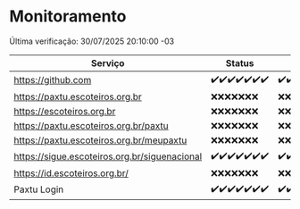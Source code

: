 # Monitoramento

Última verificação: 30/07/2025 20:10:00 -03

|Serviço|Status|Últimas 24h|
|---|---|---|
|https://github.com|<span title="2025-07-23: OK=23">✔️</span><span title="2025-07-24: OK=23">✔️</span><span title="2025-07-25: OK=23">✔️</span><span title="2025-07-26: OK=23">✔️</span><span title="2025-07-27: OK=22">✔️</span><span title="2025-07-28: OK=22">✔️</span><span title="2025-07-29: OK=22">✔️</span>|<span title="29/07/2025 21:53:00 -03 : 200">✔️</span><span title="29/07/2025 23:55:00 -03 : 200">✔️</span><span title="30/07/2025 00:59:00 -03 : 200">✔️</span><span title="30/07/2025 01:44:00 -03 : 200">✔️</span><span title="30/07/2025 02:20:00 -03 : 200">✔️</span><span title="30/07/2025 03:17:00 -03 : 200">✔️</span><span title="30/07/2025 04:16:00 -03 : 200">✔️</span><span title="30/07/2025 05:15:00 -03 : 200">✔️</span><span title="30/07/2025 06:17:00 -03 : 200">✔️</span><span title="30/07/2025 07:12:00 -03 : 200">✔️</span><span title="30/07/2025 08:09:00 -03 : 200">✔️</span><span title="30/07/2025 09:20:00 -03 : 200">✔️</span><span title="30/07/2025 10:33:00 -03 : 200">✔️</span><span title="30/07/2025 11:12:00 -03 : 200">✔️</span><span title="30/07/2025 12:11:00 -03 : 200">✔️</span><span title="30/07/2025 13:13:00 -03 : 200">✔️</span><span title="30/07/2025 14:12:00 -03 : 200">✔️</span><span title="30/07/2025 15:14:00 -03 : 200">✔️</span><span title="30/07/2025 16:11:00 -03 : 200">✔️</span><span title="30/07/2025 17:10:00 -03 : 200">✔️</span><span title="30/07/2025 18:09:00 -03 : 200">✔️</span><span title="30/07/2025 19:10:00 -03 : 200">✔️</span><span title="30/07/2025 20:10:00 -03 : 200">✔️</span>|
|https://paxtu.escoteiros.org.br|<span title="2025-07-23: Falhas=23">❌</span><span title="2025-07-24: Falhas=23">❌</span><span title="2025-07-25: Falhas=23">❌</span><span title="2025-07-26: Falhas=23">❌</span><span title="2025-07-27: Falhas=22">❌</span><span title="2025-07-28: Falhas=22">❌</span><span title="2025-07-29: Falhas=22">❌</span>|<span title="29/07/2025 21:53:00 -03 : 403">❌</span><span title="29/07/2025 23:55:00 -03 : 403">❌</span><span title="30/07/2025 00:59:00 -03 : 403">❌</span><span title="30/07/2025 01:44:00 -03 : 403">❌</span><span title="30/07/2025 02:20:00 -03 : 403">❌</span><span title="30/07/2025 03:17:00 -03 : 403">❌</span><span title="30/07/2025 04:16:00 -03 : 403">❌</span><span title="30/07/2025 05:15:00 -03 : 403">❌</span><span title="30/07/2025 06:17:00 -03 : 403">❌</span><span title="30/07/2025 07:12:00 -03 : 403">❌</span><span title="30/07/2025 08:09:00 -03 : 403">❌</span><span title="30/07/2025 09:20:00 -03 : 403">❌</span><span title="30/07/2025 10:33:00 -03 : 403">❌</span><span title="30/07/2025 11:12:00 -03 : 403">❌</span><span title="30/07/2025 12:11:00 -03 : 403">❌</span><span title="30/07/2025 13:13:00 -03 : 403">❌</span><span title="30/07/2025 14:12:00 -03 : 403">❌</span><span title="30/07/2025 15:14:00 -03 : 403">❌</span><span title="30/07/2025 16:11:00 -03 : 403">❌</span><span title="30/07/2025 17:10:00 -03 : 403">❌</span><span title="30/07/2025 18:09:00 -03 : 403">❌</span><span title="30/07/2025 19:10:00 -03 : 403">❌</span><span title="30/07/2025 20:10:00 -03 : 403">❌</span>|
|https://escoteiros.org.br|<span title="2025-07-23: Falhas=23">❌</span><span title="2025-07-24: Falhas=23">❌</span><span title="2025-07-25: Falhas=23">❌</span><span title="2025-07-26: Falhas=23">❌</span><span title="2025-07-27: Falhas=22">❌</span><span title="2025-07-28: Falhas=22">❌</span><span title="2025-07-29: Falhas=22">❌</span>|<span title="29/07/2025 21:53:00 -03 : 403">❌</span><span title="29/07/2025 23:55:00 -03 : 403">❌</span><span title="30/07/2025 00:59:00 -03 : 403">❌</span><span title="30/07/2025 01:44:00 -03 : 403">❌</span><span title="30/07/2025 02:20:00 -03 : 403">❌</span><span title="30/07/2025 03:17:00 -03 : 403">❌</span><span title="30/07/2025 04:16:00 -03 : 403">❌</span><span title="30/07/2025 05:15:00 -03 : 403">❌</span><span title="30/07/2025 06:17:00 -03 : 403">❌</span><span title="30/07/2025 07:12:00 -03 : 403">❌</span><span title="30/07/2025 08:09:00 -03 : 403">❌</span><span title="30/07/2025 09:20:00 -03 : 403">❌</span><span title="30/07/2025 10:33:00 -03 : 403">❌</span><span title="30/07/2025 11:12:00 -03 : 403">❌</span><span title="30/07/2025 12:11:00 -03 : 403">❌</span><span title="30/07/2025 13:13:00 -03 : 403">❌</span><span title="30/07/2025 14:12:00 -03 : 403">❌</span><span title="30/07/2025 15:14:00 -03 : 403">❌</span><span title="30/07/2025 16:11:00 -03 : 403">❌</span><span title="30/07/2025 17:10:00 -03 : 403">❌</span><span title="30/07/2025 18:09:00 -03 : 403">❌</span><span title="30/07/2025 19:10:00 -03 : 403">❌</span><span title="30/07/2025 20:10:00 -03 : 403">❌</span>|
|https://paxtu.escoteiros.org.br/paxtu|<span title="2025-07-23: Falhas=23">❌</span><span title="2025-07-24: Falhas=23">❌</span><span title="2025-07-25: Falhas=23">❌</span><span title="2025-07-26: Falhas=23">❌</span><span title="2025-07-27: Falhas=22">❌</span><span title="2025-07-28: Falhas=22">❌</span><span title="2025-07-29: Falhas=22">❌</span>|<span title="29/07/2025 21:53:00 -03 : 403">❌</span><span title="29/07/2025 23:55:00 -03 : 403">❌</span><span title="30/07/2025 00:59:00 -03 : 403">❌</span><span title="30/07/2025 01:44:00 -03 : 403">❌</span><span title="30/07/2025 02:20:00 -03 : 403">❌</span><span title="30/07/2025 03:17:00 -03 : 403">❌</span><span title="30/07/2025 04:16:00 -03 : 403">❌</span><span title="30/07/2025 05:15:00 -03 : 403">❌</span><span title="30/07/2025 06:17:00 -03 : 403">❌</span><span title="30/07/2025 07:12:00 -03 : 403">❌</span><span title="30/07/2025 08:09:00 -03 : 403">❌</span><span title="30/07/2025 09:20:00 -03 : 403">❌</span><span title="30/07/2025 10:33:00 -03 : 403">❌</span><span title="30/07/2025 11:12:00 -03 : 403">❌</span><span title="30/07/2025 12:11:00 -03 : 403">❌</span><span title="30/07/2025 13:13:00 -03 : 403">❌</span><span title="30/07/2025 14:12:00 -03 : 403">❌</span><span title="30/07/2025 15:14:00 -03 : 403">❌</span><span title="30/07/2025 16:11:00 -03 : 403">❌</span><span title="30/07/2025 17:10:00 -03 : 403">❌</span><span title="30/07/2025 18:09:00 -03 : 403">❌</span><span title="30/07/2025 19:10:00 -03 : 403">❌</span><span title="30/07/2025 20:10:00 -03 : 403">❌</span>|
|https://paxtu.escoteiros.org.br/meupaxtu|<span title="2025-07-23: Falhas=23">❌</span><span title="2025-07-24: Falhas=23">❌</span><span title="2025-07-25: Falhas=23">❌</span><span title="2025-07-26: Falhas=23">❌</span><span title="2025-07-27: Falhas=22">❌</span><span title="2025-07-28: Falhas=22">❌</span><span title="2025-07-29: Falhas=22">❌</span>|<span title="29/07/2025 21:53:00 -03 : 403">❌</span><span title="29/07/2025 23:55:00 -03 : 403">❌</span><span title="30/07/2025 00:59:00 -03 : 403">❌</span><span title="30/07/2025 01:44:00 -03 : 403">❌</span><span title="30/07/2025 02:20:00 -03 : 403">❌</span><span title="30/07/2025 03:17:00 -03 : 403">❌</span><span title="30/07/2025 04:16:00 -03 : 403">❌</span><span title="30/07/2025 05:15:00 -03 : 403">❌</span><span title="30/07/2025 06:17:00 -03 : 403">❌</span><span title="30/07/2025 07:12:00 -03 : 403">❌</span><span title="30/07/2025 08:09:00 -03 : 403">❌</span><span title="30/07/2025 09:20:00 -03 : 403">❌</span><span title="30/07/2025 10:33:00 -03 : 403">❌</span><span title="30/07/2025 11:12:00 -03 : 403">❌</span><span title="30/07/2025 12:11:00 -03 : 403">❌</span><span title="30/07/2025 13:13:00 -03 : 403">❌</span><span title="30/07/2025 14:12:00 -03 : 403">❌</span><span title="30/07/2025 15:14:00 -03 : 403">❌</span><span title="30/07/2025 16:11:00 -03 : 403">❌</span><span title="30/07/2025 17:10:00 -03 : 403">❌</span><span title="30/07/2025 18:09:00 -03 : 403">❌</span><span title="30/07/2025 19:10:00 -03 : 403">❌</span><span title="30/07/2025 20:10:00 -03 : 403">❌</span>|
|https://sigue.escoteiros.org.br/siguenacional|<span title="2025-07-23: OK=23">✔️</span><span title="2025-07-24: OK=23">✔️</span><span title="2025-07-25: OK=23">✔️</span><span title="2025-07-26: OK=23">✔️</span><span title="2025-07-27: OK=22">✔️</span><span title="2025-07-28: OK=22">✔️</span><span title="2025-07-29: OK=22">✔️</span>|<span title="29/07/2025 21:53:00 -03 : 200">✔️</span><span title="29/07/2025 23:55:00 -03 : 200">✔️</span><span title="30/07/2025 00:59:00 -03 : 200">✔️</span><span title="30/07/2025 01:44:00 -03 : 200">✔️</span><span title="30/07/2025 02:20:00 -03 : 200">✔️</span><span title="30/07/2025 03:17:00 -03 : 200">✔️</span><span title="30/07/2025 04:16:00 -03 : 200">✔️</span><span title="30/07/2025 05:15:00 -03 : 200">✔️</span><span title="30/07/2025 06:17:00 -03 : 200">✔️</span><span title="30/07/2025 07:12:00 -03 : 200">✔️</span><span title="30/07/2025 08:09:00 -03 : 200">✔️</span><span title="30/07/2025 09:20:00 -03 : 200">✔️</span><span title="30/07/2025 10:33:00 -03 : 200">✔️</span><span title="30/07/2025 11:12:00 -03 : 200">✔️</span><span title="30/07/2025 12:11:00 -03 : 200">✔️</span><span title="30/07/2025 13:13:00 -03 : 200">✔️</span><span title="30/07/2025 14:12:00 -03 : 200">✔️</span><span title="30/07/2025 15:14:00 -03 : 200">✔️</span><span title="30/07/2025 16:11:00 -03 : 200">✔️</span><span title="30/07/2025 17:10:00 -03 : 200">✔️</span><span title="30/07/2025 18:09:00 -03 : 200">✔️</span><span title="30/07/2025 19:10:00 -03 : 200">✔️</span><span title="30/07/2025 20:10:00 -03 : 200">✔️</span>|
|https://id.escoteiros.org.br/|<span title="2025-07-23: Falhas=23">❌</span><span title="2025-07-24: Falhas=23">❌</span><span title="2025-07-25: Falhas=23">❌</span><span title="2025-07-26: Falhas=23">❌</span><span title="2025-07-27: Falhas=22">❌</span><span title="2025-07-28: Falhas=22">❌</span><span title="2025-07-29: Falhas=22">❌</span>|<span title="29/07/2025 21:53:00 -03 : 403">❌</span><span title="29/07/2025 23:55:00 -03 : 403">❌</span><span title="30/07/2025 00:59:00 -03 : 403">❌</span><span title="30/07/2025 01:44:00 -03 : 403">❌</span><span title="30/07/2025 02:21:00 -03 : 403">❌</span><span title="30/07/2025 03:17:00 -03 : 403">❌</span><span title="30/07/2025 04:16:00 -03 : 403">❌</span><span title="30/07/2025 05:15:00 -03 : 403">❌</span><span title="30/07/2025 06:17:00 -03 : 403">❌</span><span title="30/07/2025 07:12:00 -03 : 403">❌</span><span title="30/07/2025 08:09:00 -03 : 403">❌</span><span title="30/07/2025 09:20:00 -03 : 403">❌</span><span title="30/07/2025 10:33:00 -03 : 403">❌</span><span title="30/07/2025 11:12:00 -03 : 403">❌</span><span title="30/07/2025 12:11:00 -03 : 403">❌</span><span title="30/07/2025 13:13:00 -03 : 403">❌</span><span title="30/07/2025 14:12:00 -03 : 403">❌</span><span title="30/07/2025 15:14:00 -03 : 403">❌</span><span title="30/07/2025 16:11:00 -03 : 403">❌</span><span title="30/07/2025 17:10:00 -03 : 403">❌</span><span title="30/07/2025 18:09:00 -03 : 403">❌</span><span title="30/07/2025 19:10:00 -03 : 403">❌</span><span title="30/07/2025 20:10:00 -03 : 403">❌</span>|
|Paxtu Login|<span title="2025-07-23: OK=23">✔️</span><span title="2025-07-24: OK=23">✔️</span><span title="2025-07-25: OK=23">✔️</span><span title="2025-07-26: OK=23">✔️</span><span title="2025-07-27: OK=22">✔️</span><span title="2025-07-28: OK=22">✔️</span><span title="2025-07-29: OK=22">✔️</span>|<span title="29/07/2025 21:53:00 -03 : 200">✔️</span><span title="29/07/2025 23:55:00 -03 : 200">✔️</span><span title="30/07/2025 00:59:00 -03 : 200">✔️</span><span title="30/07/2025 01:44:00 -03 : 200">✔️</span><span title="30/07/2025 02:21:00 -03 : 200">✔️</span><span title="30/07/2025 03:17:00 -03 : 200">✔️</span><span title="30/07/2025 04:16:00 -03 : 200">✔️</span><span title="30/07/2025 05:15:00 -03 : 200">✔️</span><span title="30/07/2025 06:17:00 -03 : 200">✔️</span><span title="30/07/2025 07:12:00 -03 : 200">✔️</span><span title="30/07/2025 08:09:00 -03 : 200">✔️</span><span title="30/07/2025 09:20:00 -03 : 200">✔️</span><span title="30/07/2025 10:33:00 -03 : 200">✔️</span><span title="30/07/2025 11:12:00 -03 : 200">✔️</span><span title="30/07/2025 12:11:00 -03 : 200">✔️</span><span title="30/07/2025 13:13:00 -03 : 200">✔️</span><span title="30/07/2025 14:12:00 -03 : 200">✔️</span><span title="30/07/2025 15:14:00 -03 : 200">✔️</span><span title="30/07/2025 16:11:00 -03 : 200">✔️</span><span title="30/07/2025 17:10:00 -03 : 200">✔️</span><span title="30/07/2025 18:09:00 -03 : 200">✔️</span><span title="30/07/2025 19:10:00 -03 : 200">✔️</span><span title="30/07/2025 20:10:00 -03 : 200">✔️</span>|
